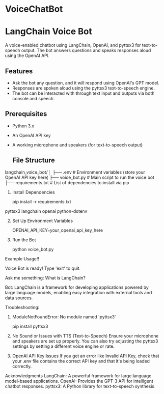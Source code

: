 # VoiceChatBot

# LangChain Voice Bot

A voice-enabled chatbot using LangChain, OpenAI, and pyttsx3 for text-to-speech output. The bot answers questions and speaks responses aloud using the OpenAI API.

## Features
- Ask the bot any question, and it will respond using OpenAI's GPT model.
- Responses are spoken aloud using the pyttsx3 text-to-speech engine.
- The bot can be interacted with through text input and outputs via both console and speech.

## Prerequisites
- Python 3.x
- An OpenAI API key
- A working microphone and speakers (for text-to-speech output)

  ## File Structure

 langchain_voice_bot/
 │
 ├── .env # Environment variables (store your OpenAI API key here)
 ├── voice_bot.py # Main script to run the voice bot
 ├── requirements.txt # List of dependencies to install via pip




1. Install Dependencies

    pip install -r requirements.txt

 pyttsx3
 langchain
 openai
 python-dotenv

2. Set Up Environment Variables

   OPENAI_API_KEY=your_openai_api_key_here

3. Run the Bot

   python voice_bot.py

Example Usage!!

Voice Bot is ready! Type 'exit' to quit.

Ask me something: What is LangChain?

Bot: LangChain is a framework for developing applications powered by large language models, enabling easy integration with external tools and data sources.

Troubleshooting:

1. ModuleNotFoundError: No module named 'pyttsx3'

    pip install pyttsx3

2. No Sound or Issues with TTS (Text-to-Speech)
  Ensure your microphone and speakers are set up properly. You can also try adjusting the pyttsx3 settings by setting a different voice 
  engine or rate.

3. OpenAI API Key Issues
  If you get an error like Invalid API Key, check that your .env file contains the correct API key and that it's being loaded correctly.



Acknowledgments
LangChain: A powerful framework for large language model-based applications.
OpenAI: Provides the GPT-3 API for intelligent chatbot responses.
pyttsx3: A Python library for text-to-speech synthesis.








